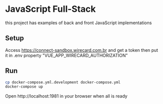 # JavaScript Full-Stack

this project has examples of back and front JavaScript implementations

## Setup

Access https://connect-sandbox.wirecard.com.br and get a token then put it in .env property "VUE_APP_WIRECARD_AUTHORIZATION"

## Run

```bash
cp docker-compose.yml.development docker-compose.yml
docker-compose up
```

Open http://localhost:1981 in your browser when all is ready

